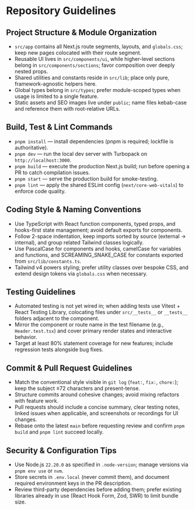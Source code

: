# Repository Guidelines

## Project Structure & Module Organization
- `src/app` contains all Next.js route segments, layouts, and `globals.css`; keep new pages colocated with their route segment.
- Reusable UI lives in `src/components/ui`, while higher-level sections belong in `src/components/sections`; favor composition over deeply nested props.
- Shared utilities and constants reside in `src/lib`; place only pure, framework-agnostic helpers here.
- Global types belong in `src/types`; prefer module-scoped types when usage is limited to a single feature.
- Static assets and SEO images live under `public`; name files kebab-case and reference them with root-relative URLs.

## Build, Test & Lint Commands
- `pnpm install` — install dependencies (pnpm is required; lockfile is authoritative).
- `pnpm dev` — run the local dev server with Turbopack on `http://localhost:3000`.
- `pnpm build` — execute the production Next.js build; run before opening a PR to catch compilation issues.
- `pnpm start` — serve the production build for smoke-testing.
- `pnpm lint` — apply the shared ESLint config (`next/core-web-vitals`) to enforce code quality.

## Coding Style & Naming Conventions
- Use TypeScript with React function components, typed props, and hooks-first state management; avoid default exports for components.
- Follow 2-space indentation, keep imports sorted by source (external → internal), and group related Tailwind classes logically.
- Use PascalCase for components and hooks, camelCase for variables and functions, and SCREAMING_SNAKE_CASE for constants exported from `src/lib/constants.ts`.
- Tailwind v4 powers styling; prefer utility classes over bespoke CSS, and extend design tokens via `globals.css` when necessary.

## Testing Guidelines
- Automated testing is not yet wired in; when adding tests use Vitest + React Testing Library, colocating files under `src/__tests__` or `__tests__` folders adjacent to the component.
- Mirror the component or route name in the test filename (e.g., `Header.test.tsx`) and cover primary render states and interactive behavior.
- Target at least 80% statement coverage for new features; include regression tests alongside bug fixes.

## Commit & Pull Request Guidelines
- Match the conventional style visible in `git log` (`feat:`, `fix:`, `chore:`); keep the subject ≤72 characters and present-tense.
- Structure commits around cohesive changes; avoid mixing refactors with feature work.
- Pull requests should include a concise summary, clear testing notes, linked issues when applicable, and screenshots or recordings for UI changes.
- Rebase onto the latest `main` before requesting review and confirm `pnpm build` and `pnpm lint` succeed locally.

## Security & Configuration Tips
- Use Node.js `22.20.0` as specified in `.node-version`; manage versions via `pnpm env use` or `nvm`.
- Store secrets in `.env.local` (never commit them), and document required environment keys in the PR description.
- Review third-party dependencies before adding them; prefer existing libraries already in use (React Hook Form, Zod, SWR) to limit bundle size.
